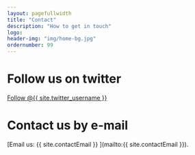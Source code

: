 ```yaml
---
layout: pagefullwidth
title: "Contact"
description: "How to get in touch"
logo:
header-img: "img/home-bg.jpg"
ordernumber: 99
---
```


# Follow us on twitter
<a href="https://twitter.com/{{ site.twitter_username }}" class="twitter-follow-button" data-size="large" data-show-count="false">Follow @{{ site.twitter_username }}</a><script async src="https://platform.twitter.com/widgets.js" charset="utf-8"></script>


# Contact us by e-mail
[Email us: {{ site.contactEmail }} ](mailto:{{ site.contactEmail }}).
